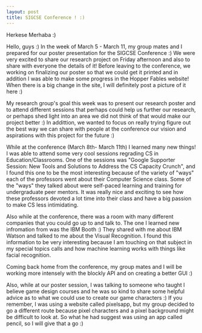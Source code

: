```yaml
---
layout: post
title: SIGCSE Conference ! :)
---
```


Herkese Merhaba :)

Hello, guys :) In the week of March 5 - March 11, my group mates and I prepared for our poster presentation for the SIGCSE Conference :)
We were very excited to share our research project on Friday afternoon and also to share with everyone the details of it! Before leaving to 
the conference, we working on finalizing our poster so that we could get it printed and in addition I was able to make some progress
in the Hopper Fables website! When there is a big change in the site, I will definitely post a picture of it here :) 

My research group's goal this week was to present our research poster and to attend different sessions that perhaps could help us further our
research, or perhaps shed light into an area we did not think of that would make our project better :) In addittion, we wanted to focus on
really trying figure out the best way we can share with people at the conference our vision and aspirations with this project for the future :)

While at the conference (March 8th- March 11th) I learned many new things! I was able to attend some very cool sessions regrading CS in Education/Classrooms.
One of the sessions was "Google Supporter Session: New Tools and Solutions to Address the CS Capacity Crunch", and I found this one to be the
most interesting because of the variety of "ways" each of the professors went about their Computer Science class. Some of the "ways" they talked about
were self-paced learning and training for undergraduate peer mentors. It was really nice and exciting to see how these professors
devoted a lot time into their class and have a big passion to make CS less intimidating. 

Also while at the conference, there was a room with many different companies that you could go up to and talk to. The one I learned new infromation
from was the IBM Booth :) They shared with me about IBM Watson and talked to me about the Visual Recognition. I found this information to be very
interesting because I am touching on that subject in my special topics calls and how machine learning works with things like facial recognition.

Coming back home from the conference, my group mates and I will be working more intensely with the blockly API and on creating a better GUI :)

Also, while at our poster session, I was talking to someone who taught I believe game design courses and he was so kind to share some helpful advice
as to what we could use to create our game characters :) If you remember, I was using a website called pixelsapp, but my group decided to 
go a different route because pixel characters and a pixel background might be difficult to look at. So what he had suggest was using an app called
pencil, so I will give that a go :)
